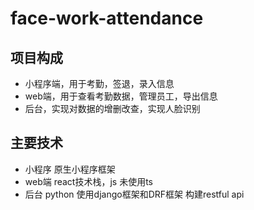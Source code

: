 # face-work-attendance
## 项目构成
- 小程序端，用于考勤，签退，录入信息
- web端，用于查看考勤数据，管理员工，导出信息
- 后台，实现对数据的增删改查，实现人脸识别

## 主要技术
- 小程序 原生小程序框架
- web端 react技术栈，js 未使用ts
- 后台 python 使用django框架和DRF框架 构建restful api
